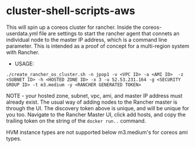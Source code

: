 # cluster-shell-scripts-aws

This will spin up a coreos cluster for rancher.  Inside the coreos-userdata.yml file are settings to start the rancher agent that connets an individual node to the master IP address, which is a command line parameter.
This is intended as a proof of concept for a multi-region system with Rancher.

* USAGE:

```./create_rancher_os_cluster.sh -n jpop1 -v <VPC ID> -a <AMI ID>  -z <SUBNET ID> -h <HOSTED ZONE ID> -x 3 -u 52.53.231.164 -g <SECURITY GROUP ID> -t m3.medium -y <RANCHER GENERATED TOKEN>```

NOTE - your hosted zone, subnet, vpc, ami, and master IP address must already exist.  The usual way of adding nodes to the Rancher master is through the UI.  The discovery token above is unique, and will be unique for you too.  Navigate to the Rancher Master UI, click add hosts, and copy the trailing token on the string of the `docker run..` command.

HVM instance types are not supported below m3.medium's for coreos ami types.
